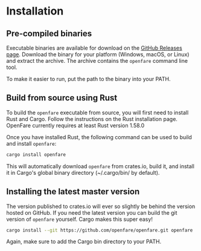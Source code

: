 # Installation

## Pre-compiled binaries

Executable binaries are available for download on the [GitHub Releases page](https://github.com/openfare/openfare/releases). Download the binary for your platform (Windows, macOS, or Linux) and extract the archive. The archive contains the `openfare` command line tool.

To make it easier to run, put the path to the binary into your PATH.

## Build from source using Rust

To build the `openfare` executable from source, you will first need to install Rust and Cargo. Follow the instructions on the Rust installation page. OpenFare currently requires at least Rust version 1.58.0

Once you have installed Rust, the following command can be used to build and install `openfare`:

```bash
cargo install openfare
```

This will automatically download `openfare` from crates.io, build it, and install it in Cargo's global binary directory (~/.cargo/bin/ by default).

## Installing the latest master version

The version published to crates.io will ever so slightly be behind the version hosted on GitHub. If you need the latest version you can build the git version of `openfare` yourself. Cargo makes this super easy!

```bash
cargo install --git https://github.com/openfare/openfare.git openfare
```

Again, make sure to add the Cargo bin directory to your PATH.
